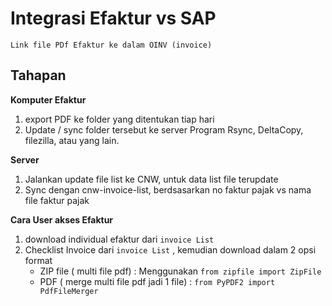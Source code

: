 # Integrasi Efaktur vs SAP

    Link file PDf Efaktur ke dalam OINV (invoice)


## Tahapan

**Komputer Efaktur**

1. export PDF ke folder yang ditentukan tiap hari 
2. Update / sync folder tersebut ke server 
   Program Rsync, DeltaCopy, filezilla, atau yang lain.

**Server**
1. Jalankan update file list ke CNW, untuk data list file terupdate
2. Sync dengan cnw-invoice-list, berdsasarkan no faktur pajak vs nama file faktur pajak


**Cara User akses Efaktur**
1. download individual efaktur dari ```invoice List```
2. Checklist Invoice dari ```invoice List``` , kemudian download dalam 2 opsi format 
   * ZIP file ( multi file pdf) : Menggunakan ```from zipfile import ZipFile```
   * PDF ( merge multi file pdf jadi 1 file) : ```from PyPDF2 import PdfFileMerger```
